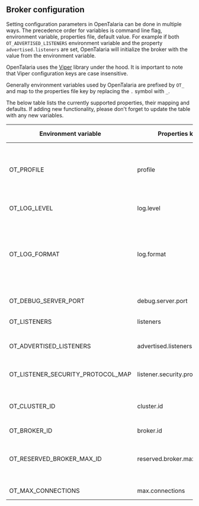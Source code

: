 ## Broker configuration

Setting configuration parameters in OpenTalaria can be done in multiple ways. The precedence order for variables is command line flag, environment variable, properties file, default value. For example if both `OT_ADVERTISED_LISTENERS` environment variable and the property `advertised.listeners` are set, OpenTalaria will initialize the broker with the value from the environment variable. 

OpenTalaria uses the [Viper](https://github.com/spf13/viper) library under the hood. It is important to note that Viper configuration keys are case insensitive.

Generally environment variables used by OpenTalaria are prefixed by `OT_` and map to the properties file key by replacing the `.` symbol with `_`.

The below table lists the currently supported properties, their mapping and defaults. If adding new functionality, please don't forget to update the table with any new variables.

| Environment variable              | Properties key                 | Flag | Default value | Description                                                                                                                                                                                                                         |
| --------------------------------- | ------------------------------ | ---- | ------------- | ----------------------------------------------------------------------------------------------------------------------------------------------------------------------------------------------------------------------------------- |
| OT_PROFILE                        | profile                        | -    | -             | Sets the runtime profile for the broker. Accepted values are `localdev`, `dev`, `prod`. Starting the process with profile `localdev` exposes [expvar](https://pkg.go.dev/expvar) on port set by `OT_DEBUG_SERVER_PORT`.             |
| OT_LOG_LEVEL                      | log.level                      | -    | warn          | Sets the log level. Accepted values are `debug`, `info`, `warn`, `error`                                                                                                                                                            |
| OT_LOG_FORMAT                     | log.format                     | -    | text          | Sets the log format used by the logger. Accepted values are `json` and `text`. it is recommended to use `json` for production, which produces structured logs in json format that can be directly consumed by log management tools. |
| OT_DEBUG_SERVER_PORT              | debug.server.port              | -    | 9090          | Sets the debug port where the HTTP server for the `expvar` profile listens.                                                                                                                                                         |
| OT_LISTENERS                      | listeners                      | -    | -             | The address the socket server listens on.                                                                                                                                                                                           |
| OT_ADVERTISED_LISTENERS           | advertised.listeners           | -    | -             | Listener name, hostname and port the broker will advertise to clients. If not set, it uses the value for "listeners".                                                                                                               |
| OT_LISTENER_SECURITY_PROTOCOL_MAP | listener.security.protocol.map | -    | -             | Maps listener names to security protocols, the default is for them to be the same.                                                                                                                                                  |
| OT_CLUSTER_ID                     | cluster.id                     | -    | Random UUID   | Cluster ID associated with the broker. If not set, a new random UUID will be associated every time the broker is restarted.                                                                                                         |
| OT_BROKER_ID                      | broker.id                      | -    | -1            | Broker id in the cluster.                                                                                                                                                                                                           |
| OT_RESERVED_BROKER_MAX_ID         | reserved.broker.max.id         | -    | 1000          | By default in KRaft mode, generated broker IDs start from reserved.broker.max.id + 1, where reserved.broker.max.id=1000 if the property is not set.                                                                                 |
| OT_MAX_CONNECTIONS                | max.connections                | -    | Int.Max       | Connection pool size used by socket server.                                                                                                                                                                                         |
